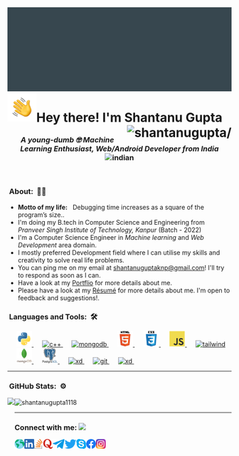 <img alt="shantanu gupta" src="assests/Code typing (3).gif"/>
<img alt="Hey" src="assests/Hand-Wave.gif" width='65' align="left"/><h1>Hey there! I'm Shantanu Gupta<img src=https://komarev.com/ghpvc/?username=shantanugupta1118 align="right" alt=shantanugupta/></h1>
<h3 align="center"><i>A young-dumb 🤓 Machine Learning Enthusiast, Web/Android Developer from India </i><img src="https://img.icons8.com/emoji/48/000000/india-emoji.png" alt="indian" height="30" width="30"/></h3>

<br>

### &nbsp;About:&nbsp; 👨‍💻
- **Motto of my life:** &nbsp; Debugging time increases as a square of the program’s size.. 
- I'm doing my B.tech in Computer Science and Engineering from *Pranveer Singh Institute of Technology, Kanpur* (Batch - 2022) 
- I'm a Computer Science Engineer in *Machine learning* and *Web Development* area domain. 
- I mostly preferred Development field where I can utilise my skills and creativity to solve real life problems.
- You can ping me on my email at shantanuguptaknp@gmail.com! I'll try to respond as soon as I can.
- Have a look at my [Portflio](http://bit.ly/hellloshantanu) for more details about me.
- Please have a look at my [Résumé](http://bit.ly/helloshantanuresume) for more details about me. I'm open to feedback and suggestions!.

<h3 align="left">&nbsp;Languages and Tools:&nbsp; 🛠 </h3>
<p align="left">&nbsp;&nbsp;&nbsp;&nbsp;
    <a href="https://www.python.org" target="_blank"> <img src="https://raw.githubusercontent.com/devicons/devicon/master/icons/python/python-original.svg" alt="python" width="35" height="35"/> </a>&nbsp;&nbsp;&nbsp;&nbsp;
    <a href="https://isocpp.org/" target="_blank"> <img src="https://github.com/isocpp/logos/blob/64ef037049f87ac74875dbe72695e59118b52186/cpp_logo.svg" alt="c++" width="35" height="35"/> </a>&nbsp;&nbsp;&nbsp;&nbsp;
    <a href="https://developer.android.com/studio?gclid=CjwKCAjw-e2EBhAhEiwAJI5jgzMVOco51l7Jm5kwRcSGmTutNKlE7OjYLpyfmk8iapFa8llhxh7fYBoCEDEQAvD_BwE&gclsrc=aw.ds" target="_blank"> <img src="https://img.icons8.com/color/48/000000/android-os.png" alt="mongodb" width="40" height="40"/> </a>&nbsp;&nbsp;&nbsp;&nbsp;
    <a href="https://www.w3.org/html/" target="_blank"> <img src="https://raw.githubusercontent.com/devicons/devicon/master/icons/html5/html5-original-wordmark.svg" alt="html5" width="35" height="35"/> </a>&nbsp;&nbsp;&nbsp;&nbsp;
    <a href="https://www.w3schools.com/css/" target="_blank"> <img src="https://raw.githubusercontent.com/devicons/devicon/master/icons/css3/css3-original-wordmark.svg" alt="css3" width="35" height="35"/> </a>&nbsp;&nbsp;&nbsp;&nbsp;
    <a href="https://developer.mozilla.org/en-US/docs/Web/JavaScript" target="_blank"> <img src="https://raw.githubusercontent.com/devicons/devicon/master/icons/javascript/javascript-original.svg" alt="javascript" width="35" height="35"/> </a>&nbsp;&nbsp;&nbsp;&nbsp;
    <a href="https://tailwindcss.com/" target="_blank"> <img src="https://www.vectorlogo.zone/logos/tailwindcss/tailwindcss-icon.svg" alt="tailwind" width="35" height="35"/> </a>&nbsp;&nbsp;&nbsp;&nbsp;
    <a href="https://www.mongodb.com/" target="_blank"> <img src="https://raw.githubusercontent.com/devicons/devicon/master/icons/mongodb/mongodb-original-wordmark.svg" alt="mongodb" width="35" height="35"/> </a>&nbsp;&nbsp;&nbsp;&nbsp;
    <a href="https://www.postgresql.org" target="_blank"> <img src="https://raw.githubusercontent.com/devicons/devicon/master/icons/postgresql/postgresql-original-wordmark.svg" alt="postgresql" width="35" height="35"/> </a>&nbsp;&nbsp;&nbsp;&nbsp;
    <a href="https://www.adobe.com/products/xd.html" target="_blank"> <img src="https://cdn.worldvectorlogo.com/logos/adobe-xd.svg" alt="xd" width="35" height="35"/> </a>&nbsp;&nbsp;&nbsp;&nbsp; 
      <a href="https://git-scm.com/" target="_blank"> <img src="https://www.vectorlogo.zone/logos/git-scm/git-scm-icon.svg" alt="git" width="35" height="35"/> </a>&nbsp;&nbsp;&nbsp;&nbsp; 
    <a href="https://www.docker.com/" target="_blank"> <img src="https://www.docker.com/sites/default/files/d8/2019-07/vertical-logo-monochromatic.png" alt="xd" width="35" height="35"/> </a>&nbsp;&nbsp;&nbsp;&nbsp; 
    </p>
    
---
    
    
<h3> &nbsp;GitHub Stats:&nbsp; ⚙️</h3>
<img height="180em" align="left" src="https://github-readme-stats-eight-theta.vercel.app/api/top-langs/?username=shantanugupta1118&layout=compact&langs_count=8&theme=algolia"/><img height="182em" align="center" src=https://github-readme-stats.vercel.app/api?username=shantanugupta1118&show_icons=true&layout=compact&langs_count=8&theme=algolia alt=shantanugupta1118 />

<!-- <h3><img src="https://media.giphy.com/media/LnQjpWaON8nhr21vNW/giphy.gif" height="32">&nbsp;Connect with me:</h3>
<p align="left">&nbsp;&nbsp;&nbsp;&nbsp;
<a href="https://shantanugupta1118.github.io/sg/" target="blank"><img align="center" src="https://img.icons8.com/nolan/126/domain.png" alt="shantanugupta1118" height="35" width="35" /></a> &nbsp;&nbsp;&nbsp;&nbsp;&nbsp;&nbsp;&nbsp;
<a href="https://twitter.com/shantanug1118" target="blank"><img align="center" src="https://img.icons8.com/cute-clipart/50/000000/twitter.png" alt="shantanugupta1118" height="35" width="35" /></a> &nbsp;&nbsp;&nbsp;&nbsp;&nbsp;&nbsp;&nbsp;
<a href="https://linkedin.com/in/shang1118" target="blank"><img align="center" src="https://img.icons8.com/color/48/000000/linkedin-2--v2.png" alt="shantanugupta1118" height="35" width="35" /></a>&nbsp;&nbsp;&nbsp;&nbsp;&nbsp;&nbsp;&nbsp;
<a href="https://instagram.com/shang1118" target="blank"><img align="center" src="https://img.icons8.com/color/48/000000/instagram-new--v2.png" alt="shantanugupta1118" height="35" width="35" /></a>
</p>
 -->
 
 ---
 ### Connect with me: <img src="https://media.giphy.com/media/LnQjpWaON8nhr21vNW/giphy.gif" height="32">

[<img align="left" alt="Shantanu" height="22px" src="./assests/Web.png" />][website]
[<img align="left" alt="Shantanu | LinkedIn" height="22px" src="./assests/LinkedIn.png" />][linkedin]
[<img align="left" alt="Shantanu | Stackoverflow" height="22px" src="./assests/StackOverflow.png" />][stackoverflow]
[<img align="left" alt="Shantanu | Quora" height="22px" src="./assests/Quora.png" />][quora]
[<img align="left" alt="Shantanu | Telegram" height="22px" src="./assests/Telegram.png" />][telegram]
[<img align="left" alt="Shantanu | Twitter" height="22px" src="./assests/Twitter.png" />][twitter]
[<img align="left" alt="Shantanu | Skype" height="22px" src="./assests/Skype.png" />][skype]
[<img align="left" alt="Shantanu | Facebook" height="22px" src="./assests/Facebook.png" />][facebook]
[<img align="left" alt="Shantanu | Instagram" height="22px" src="./assests/Instagram.png" />][instagram]


[website]: http://bit.ly/hellloshantanu
[linkedin]: https://www.linkedin.com/in/shang1118
[stackoverflow]: https://stackoverflow.com/users/11418502/shantanu-gupta
[gmail]: mailto:shantanuguptaknp6@gmail.com
[quora]: https://www.quora.com/profile/Shantanu-Gupta-144
[telegram]: https://telegram.me/Shantanu1118
[twitter]: https://twitter.com/shantanug1118
[skype]: https://join.skype.com/invite/wQlFVzjJ0jLK
[facebook]: https://www.facebook.com/shan.gupta1118/
[instagram]: https://www.instagram.com/shangupta1118
